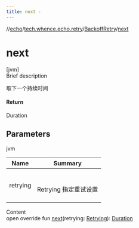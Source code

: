 ```yaml
---
title: next -
---
```

//[echo](../../index.md)/[tech.whence.echo.retry](../index.md)/[BackoffRetry](index.md)/[next](next.md)



# next  
[jvm]  
Brief description  


取下一个持续时间



#### Return  


Duration



## Parameters  
  
jvm  
  
|  Name|  Summary| 
|---|---|
| retrying| <br><br>Retrying 指定重试设置<br><br>
  
  
Content  
open override fun [next](next.md)(retrying: [Retrying](../-retrying/index.md)): [Duration](https://docs.oracle.com/javase/8/docs/api/java/time/Duration.html)  



